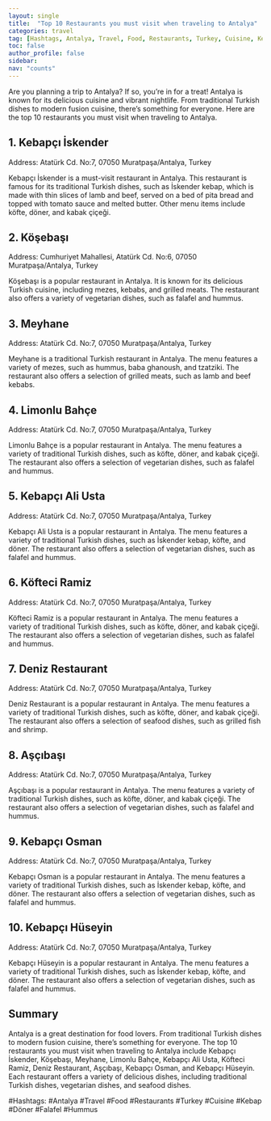 ```yaml
---
layout: single
title:  "Top 10 Restaurants you must visit when traveling to Antalya"
categories: travel
tag: [Hashtags, Antalya, Travel, Food, Restaurants, Turkey, Cuisine, Kebap, D, Falafel, Hummus]
toc: false
author_profile: false
sidebar:
nav: "counts"
---
```

Are you planning a trip to Antalya? If so, you’re in for a treat! Antalya is known for its delicious cuisine and vibrant nightlife. From traditional Turkish dishes to modern fusion cuisine, there’s something for everyone. Here are the top 10 restaurants you must visit when traveling to Antalya.

## 1. Kebapçı İskender
Address: Atatürk Cd. No:7, 07050 Muratpaşa/Antalya, Turkey

Kebapçı İskender is a must-visit restaurant in Antalya. This restaurant is famous for its traditional Turkish dishes, such as İskender kebap, which is made with thin slices of lamb and beef, served on a bed of pita bread and topped with tomato sauce and melted butter. Other menu items include köfte, döner, and kabak çiçeği.

## 2. Köşebaşı
Address: Cumhuriyet Mahallesi, Atatürk Cd. No:6, 07050 Muratpaşa/Antalya, Turkey

Köşebaşı is a popular restaurant in Antalya. It is known for its delicious Turkish cuisine, including mezes, kebabs, and grilled meats. The restaurant also offers a variety of vegetarian dishes, such as falafel and hummus.

## 3. Meyhane
Address: Atatürk Cd. No:7, 07050 Muratpaşa/Antalya, Turkey

Meyhane is a traditional Turkish restaurant in Antalya. The menu features a variety of mezes, such as hummus, baba ghanoush, and tzatziki. The restaurant also offers a selection of grilled meats, such as lamb and beef kebabs.

## 4. Limonlu Bahçe
Address: Atatürk Cd. No:7, 07050 Muratpaşa/Antalya, Turkey

Limonlu Bahçe is a popular restaurant in Antalya. The menu features a variety of traditional Turkish dishes, such as köfte, döner, and kabak çiçeği. The restaurant also offers a selection of vegetarian dishes, such as falafel and hummus.

## 5. Kebapçı Ali Usta
Address: Atatürk Cd. No:7, 07050 Muratpaşa/Antalya, Turkey

Kebapçı Ali Usta is a popular restaurant in Antalya. The menu features a variety of traditional Turkish dishes, such as İskender kebap, köfte, and döner. The restaurant also offers a selection of vegetarian dishes, such as falafel and hummus.

## 6. Köfteci Ramiz
Address: Atatürk Cd. No:7, 07050 Muratpaşa/Antalya, Turkey

Köfteci Ramiz is a popular restaurant in Antalya. The menu features a variety of traditional Turkish dishes, such as köfte, döner, and kabak çiçeği. The restaurant also offers a selection of vegetarian dishes, such as falafel and hummus.

## 7. Deniz Restaurant
Address: Atatürk Cd. No:7, 07050 Muratpaşa/Antalya, Turkey

Deniz Restaurant is a popular restaurant in Antalya. The menu features a variety of traditional Turkish dishes, such as köfte, döner, and kabak çiçeği. The restaurant also offers a selection of seafood dishes, such as grilled fish and shrimp.

## 8. Aşçıbaşı
Address: Atatürk Cd. No:7, 07050 Muratpaşa/Antalya, Turkey

Aşçıbaşı is a popular restaurant in Antalya. The menu features a variety of traditional Turkish dishes, such as köfte, döner, and kabak çiçeği. The restaurant also offers a selection of vegetarian dishes, such as falafel and hummus.

## 9. Kebapçı Osman
Address: Atatürk Cd. No:7, 07050 Muratpaşa/Antalya, Turkey

Kebapçı Osman is a popular restaurant in Antalya. The menu features a variety of traditional Turkish dishes, such as İskender kebap, köfte, and döner. The restaurant also offers a selection of vegetarian dishes, such as falafel and hummus.

## 10. Kebapçı Hüseyin
Address: Atatürk Cd. No:7, 07050 Muratpaşa/Antalya, Turkey

Kebapçı Hüseyin is a popular restaurant in Antalya. The menu features a variety of traditional Turkish dishes, such as İskender kebap, köfte, and döner. The restaurant also offers a selection of vegetarian dishes, such as falafel and hummus.

## Summary
Antalya is a great destination for food lovers. From traditional Turkish dishes to modern fusion cuisine, there’s something for everyone. The top 10 restaurants you must visit when traveling to Antalya include Kebapçı İskender, Köşebaşı, Meyhane, Limonlu Bahçe, Kebapçı Ali Usta, Köfteci Ramiz, Deniz Restaurant, Aşçıbaşı, Kebapçı Osman, and Kebapçı Hüseyin. Each restaurant offers a variety of delicious dishes, including traditional Turkish dishes, vegetarian dishes, and seafood dishes. 

#Hashtags: #Antalya #Travel #Food #Restaurants #Turkey #Cuisine #Kebap #Döner #Falafel #Hummus